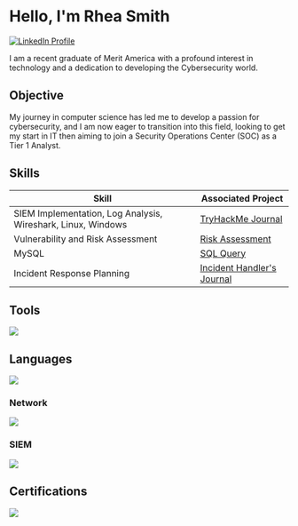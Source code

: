 # Hello, I'm Rhea Smith
<a href="https://www.linkedin.com/in/rhea-smith-0527-cyber">
  <img src="https://img.shields.io/badge/-LinkedIn-0077B5?style=for-the-badge&logo=linkedin&logoColor=white" alt="LinkedIn Profile" />
</a>

I am a recent graduate of Merit America with a profound interest in technology and a dedication to developing the Cybersecurity world.

## Objective

My journey in computer science has led me to develop a passion for cybersecurity, and I am now eager to transition into this field, looking to get my start in IT then aiming to join a Security Operations Center (SOC) as a Tier 1 Analyst.

## Skills


| Skill                                         | Associated Project         |
|-----------------------------------------------|----------------------------|
| SIEM Implementation, Log Analysis, Wireshark, Linux, Windows          | [TryHackMe Journal](https://docs.google.com/document/d/1Ug2vd-WcTqhisPcxM4BYkCUdLxY5-U_muSSC0H_ubfE/edit?usp=sharing)</a>|
| Vulnerability and Risk Assessment | [Risk Assessment](https://docs.google.com/document/d/1JG9U_hQgAyVz8N8Zg-TDo_KTN8vXzo-sR1P2_goCwK0/edit?usp=sharing)</a>|
| MySQL        | [SQL Query](https://docs.google.com/document/d/1vsw_qklwKuZrPngdhgFcuKSseZ62HUKj/edit?usp=sharing&ouid=117466453695957990305&rtpof=true&sd=true)</a>|
| Incident Response Planning      | [Incident Handler's Journal](https://docs.google.com/document/d/1U6gnR4vm6iO5jAAHkby1qMse9_ISUsJH/edit?usp=sharing&ouid=117466453695957990305&rtpof=true&sd=true)</a>|

## Tools
<div>
   <img src="https://img.shields.io/badge/-MySQL-4479A1?&style=for-the-badge&logo=MySQL&logoColor=white" />
</div>  

## Languages
<div>
   <img src="https://img.shields.io/badge/-Python-3776AB?&style=for-the-badge&logo=Python&logoColor=white" />
</div>

### Network
<div>
    <img src="https://img.shields.io/badge/-Wireshark-1679A7?&style=for-the-badge&logo=Wireshark&logoColor=white" />
</div>

### SIEM
<div>
    <img src="https://img.shields.io/badge/-Splunk-000000?&style=for-the-badge&logo=Splunk&logoColor=white" />
</div>

## Certifications

<div>
<img src="https://img.shields.io/badge/-Google%20Cybersecurity%20Professional-4285F4?style=for-the-badge&logo=Google&logoColor=white" />
</div>

